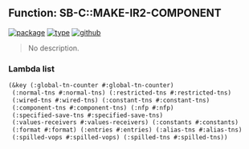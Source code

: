 ## Function: SB-C::MAKE-IR2-COMPONENT
[![package](https://img.shields.io/badge/Package-SB--C-5f9ea0.svg?style=social&colorA=999999)](../) [![type](https://img.shields.io/badge/Type-Function-5f9ea0.svg?style=social&colorA=999999)](../#function) [![github](https://img.shields.io/badge/GitHub-View_the_source-5f9ea0.svg?style=social&colorA=999999&logo=github)](https://github.com/sbcl/sbcl/blob/master/src/compiler/vop.lisp/) 

> No description.

### Lambda list
```cl
(&key (:global-tn-counter #:global-tn-counter)
 (:normal-tns #:normal-tns) (:restricted-tns #:restricted-tns)
 (:wired-tns #:wired-tns) (:constant-tns #:constant-tns)
 (:component-tns #:component-tns) (:nfp #:nfp)
 (:specified-save-tns #:specified-save-tns)
 (:values-receivers #:values-receivers) (:constants #:constants)
 (:format #:format) (:entries #:entries) (:alias-tns #:alias-tns)
 (:spilled-vops #:spilled-vops) (:spilled-tns #:spilled-tns))
```

